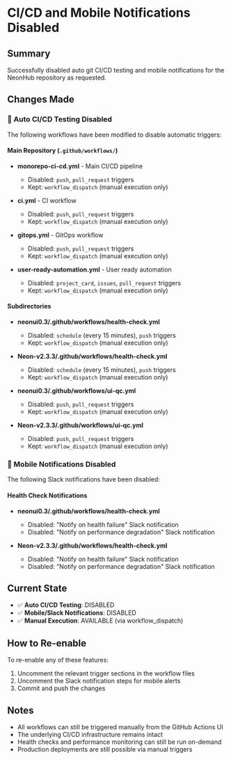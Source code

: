 # CI/CD and Mobile Notifications Disabled

## Summary
Successfully disabled auto git CI/CD testing and mobile notifications for the NeonHub repository as requested.

## Changes Made

### 🚫 Auto CI/CD Testing Disabled
The following workflows have been modified to disable automatic triggers:

#### Main Repository (`.github/workflows/`)
- **monorepo-ci-cd.yml** - Main CI/CD pipeline
  - Disabled: `push`, `pull_request` triggers
  - Kept: `workflow_dispatch` (manual execution only)

- **ci.yml** - CI workflow
  - Disabled: `push`, `pull_request` triggers
  - Kept: `workflow_dispatch` (manual execution only)

- **gitops.yml** - GitOps workflow
  - Disabled: `push`, `pull_request` triggers
  - Kept: `workflow_dispatch` (manual execution only)

- **user-ready-automation.yml** - User ready automation
  - Disabled: `project_card`, `issues`, `pull_request` triggers
  - Kept: `workflow_dispatch` (manual execution only)

#### Subdirectories
- **neonui0.3/.github/workflows/health-check.yml**
  - Disabled: `schedule` (every 15 minutes), `push` triggers
  - Kept: `workflow_dispatch` (manual execution only)

- **Neon-v2.3.3/.github/workflows/health-check.yml**
  - Disabled: `schedule` (every 15 minutes), `push` triggers
  - Kept: `workflow_dispatch` (manual execution only)

- **neonui0.3/.github/workflows/ui-qc.yml**
  - Disabled: `push`, `pull_request` triggers
  - Kept: `workflow_dispatch` (manual execution only)

- **Neon-v2.3.3/.github/workflows/ui-qc.yml**
  - Disabled: `push`, `pull_request` triggers
  - Kept: `workflow_dispatch` (manual execution only)

### 📵 Mobile Notifications Disabled
The following Slack notifications have been disabled:

#### Health Check Notifications
- **neonui0.3/.github/workflows/health-check.yml**
  - Disabled: "Notify on health failure" Slack notification
  - Disabled: "Notify on performance degradation" Slack notification

- **Neon-v2.3.3/.github/workflows/health-check.yml**
  - Disabled: "Notify on health failure" Slack notification
  - Disabled: "Notify on performance degradation" Slack notification

## Current State
- ✅ **Auto CI/CD Testing**: DISABLED
- ✅ **Mobile/Slack Notifications**: DISABLED
- ✅ **Manual Execution**: AVAILABLE (via workflow_dispatch)

## How to Re-enable
To re-enable any of these features:
1. Uncomment the relevant trigger sections in the workflow files
2. Uncomment the Slack notification steps for mobile alerts
3. Commit and push the changes

## Notes
- All workflows can still be triggered manually from the GitHub Actions UI
- The underlying CI/CD infrastructure remains intact
- Health checks and performance monitoring can still be run on-demand
- Production deployments are still possible via manual triggers